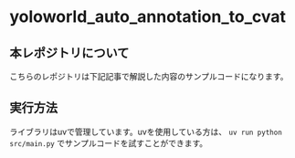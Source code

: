 # yoloworld_auto_annotation_to_cvat

## 本レポジトリについて
こちらのレポジトリは下記記事で解説した内容のサンプルコードになります。

## 実行方法
ライブラリはuvで管理しています。uvを使用している方は、
`uv run python src/main.py`
でサンプルコードを試すことができます。
